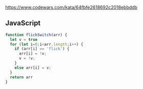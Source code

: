 https://www.codewars.com/kata/64fbfe2618692c2018ebbddb

## JavaScript
```js
function flickSwitch(arr) {
  let v = true
  for (let i=0;i<arr.length;i++) {
    if (arr[i] == 'flick') {
      arr[i] = !v;
      v = !v;
    }
    else arr[i] = v;
  }
  return arr
}
```